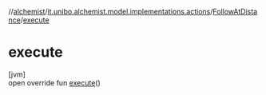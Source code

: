 //[alchemist](../../../index.md)/[it.unibo.alchemist.model.implementations.actions](../index.md)/[FollowAtDistance](index.md)/[execute](execute.md)

# execute

[jvm]\
open override fun [execute](execute.md)()
